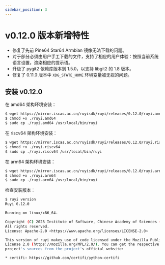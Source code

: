 ```yaml
---
sidebar_position: 3
---
```


# v0.12.0 版本新增特性

- 修复了先前 Pine64 Star64 Armbian 镜像无法下载的问题。
- 对于部分必须由用户手工下载的文件，支持了相应的用户体验：按照当前系统语言设置，渲染相应的提示语。
- 升级了 pygit2 依赖库版本到 1.5.0，以支持 libgit2 的 1.8 版本。
- 修复了 0.11.0 版本中 `XDG_STATE_HOME` 环境变量被无视的问题。

## 安装 v0.12.0

在 amd64 架构环境安装：

```bash
$ wget https://mirror.iscas.ac.cn/ruyisdk/ruyi/releases/0.12.0/ruyi.amd64
$ chmod +x ./ruyi.amd64
$ sudo cp ./ruyi.amd64 /usr/local/bin/ruyi
```

在 riscv64 架构环境安装：

```bash
$ wget https://mirror.iscas.ac.cn/ruyisdk/ruyi/releases/0.12.0/ruyi.riscv64
$ chmod +x ./ruyi.riscv64
$ sudo cp ./ruyi.riscv64 /usr/local/bin/ruyi
```

在 arm64 架构环境安装：

```bash
$ wget https://mirror.iscas.ac.cn/ruyisdk/ruyi/releases/0.12.0/ruyi.arm64
$ chmod +x ./ruyi.arm64
$ sudo cp ./ruyi.arm64 /usr/local/bin/ruyi
```

检查安装版本：

```bash
$ ruyi version
Ruyi 0.12.0

Running on linux/x86_64.

Copyright (C) 2023 Institute of Software, Chinese Academy of Sciences (ISCAS).
All rights reserved.
License: Apache-2.0 <https://www.apache.org/licenses/LICENSE-2.0>

This version of ruyi makes use of code licensed under the Mozilla Public
License 2.0 (https://mozilla.org/MPL/2.0/). You can get the respective
project's sources from the project's official website:

* certifi: https://github.com/certifi/python-certifi

```
